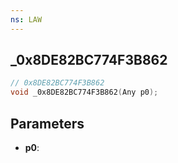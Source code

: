 ```yaml
---
ns: LAW
---
```

## _0x8DE82BC774F3B862

```c
// 0x8DE82BC774F3B862
void _0x8DE82BC774F3B862(Any p0);
```

## Parameters
* **p0**:
